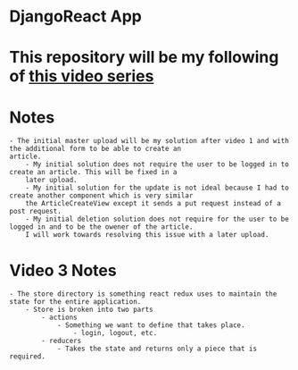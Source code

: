 # DjangoReact App

# This repository will be my following of [this video series](https://www.youtube.com/playlist?list=PLLRM7ROnmA9FxCtnLoIHAs6hIkJyd1dEx)

# Notes
    - The initial master upload will be my solution after video 1 and with the additional form to be able to create an 
    article.
        - My initial solution does not require the user to be logged in to create an article. This will be fixed in a 
        later upload.
        - My initial solution for the update is not ideal because I had to create another component which is very similar
        the ArticleCreateView except it sends a put request instead of a post request.
        - My initial deletion solution does not require for the user to be logged in and to be the owener of the article.
        I will work towards resolving this issue with a later upload.
        
        
# Video 3 Notes
    - The store directory is something react redux uses to maintain the state for the entire application.
        - Store is broken into two parts
            - actions
                - Something we want to define that takes place.
                    - login, logout, etc.
            - reducers            
                - Takes the state and returns only a piece that is required.